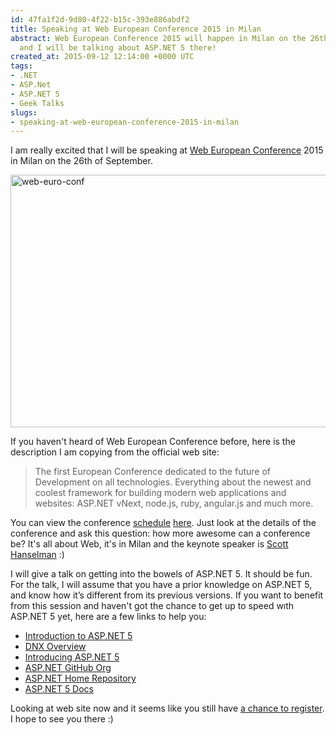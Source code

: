 ```yaml
---
id: 47fa1f2d-9d80-4f22-b15c-393e886abdf2
title: Speaking at Web European Conference 2015 in Milan
abstract: Web European Conference 2015 will happen in Milan on the 26th of September
  and I will be talking about ASP.NET 5 there!
created_at: 2015-09-12 12:14:00 +0000 UTC
tags:
- .NET
- ASP.Net
- ASP.NET 5
- Geek Talks
slugs:
- speaking-at-web-european-conference-2015-in-milan
---
```


<p>I am really excited that I will be speaking at <a href="http://webnextconf.eu/">Web European Conference</a> 2015 in Milan on the 26th of September.</p> <p><a href="https://tugberkugurlu.blob.core.windows.net/bloggyimages/52257f78-e6de-47d2-997c-64b4036da55f.png"><img title="web-euro-conf" style="border-top: 0px; border-right: 0px; background-image: none; border-bottom: 0px; padding-top: 0px; padding-left: 0px; border-left: 0px; display: inline; padding-right: 0px" border="0" alt="web-euro-conf" src="https://tugberkugurlu.blob.core.windows.net/bloggyimages/fff0a443-822e-4a8f-a99d-d752696781cb.png" width="1028" height="404"></a></p> <p>If you haven't heard of Web European Conference before, here is the description I am copying from the official web site:</p> <blockquote> <p>The first European Conference dedicated to the future of Development on all technologies. Everything about the newest and coolest framework for building modern web applications and websites: ASP.NET vNext, node.js, ruby, angular.js and much more.</p></blockquote> <p>You can view the conference <a href="http://blog.webnextconf.eu/2015/08/13/agenda-hotel-discounts/">schedule</a> <a href="http://webnextconf.eu/#schedule">here</a>. Just look at the details of the conference and ask this question: how more awesome can a conference be? It's all about Web, it's in Milan and the keynote speaker is <a href="http://www.hanselman.com/">Scott Hanselman</a> :)</p> <p>I will give a talk on getting into the bowels of ASP.NET 5. It should be fun. For the talk, I will assume that you have a prior knowledge on ASP.NET 5, and know how it’s different from its previous versions. If you want to benefit from this session and haven't got the chance to get up to speed wıth ASP.NET 5 yet, here are a few links to help you:</p> <ul> <li><a href="http://docs.asp.net/en/latest/conceptual-overview/aspnet.html">Introduction to ASP.NET 5</a></li> <li><a href="http://docs.asp.net/en/latest/dnx/overview.html">DNX Overview</a></li> <li><a href="https://channel9.msdn.com/Events/Build/2015/2-687">Introducing ASP.NET 5</a></li> <li><a href="https://github.com/aspnet">ASP.NET GitHub Org</a></li> <li><a href="https://github.com/aspnet/Home">ASP.NET Home Repository</a></li> <li><a href="http://docs.asp.net/">ASP.NET 5 Docs</a></li></ul> <p>Looking at web site now and it seems like you still have <a href="http://webnextconf.eu/#price">a chance to register</a>. I hope to see you there :)</p>  